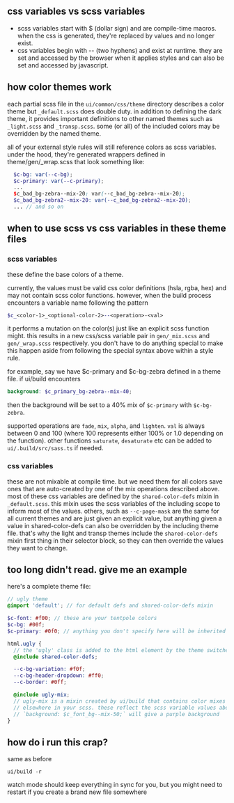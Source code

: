 ## css variables vs scss variables

- scss variables start with $ (dollar sign) and are compile-time macros. when the css is
  generated, they're replaced by values and no longer exist.
- css variables begin with -- (two hyphens) and exist at runtime. they are set and accessed by
  the browser when it applies styles and can also be set and accessed by javascript.

## how color themes work

each partial scss file in the `ui/common/css/theme` directory describes a color theme but
`_default.scss` does double duty. in addition to defining the dark theme, it provides
important definitions to other named themes such as `_light.scss` and `_transp.scss`.
some (or all) of the included colors may be overridden by the named theme.

all of your external style rules will still reference colors as scss variables. under the
hood, they're generated wrappers defined in theme/gen/\_wrap.scss that look something like:

```scss
  $c-bg: var(--c-bg);
  $c-primary: var(--c-primary);
  ...
  $c_bad_bg-zebra--mix-20: var(--c_bad_bg-zebra--mix-20);
  $c_bad_bg-zebra2--mix-20: var(--c_bad_bg-zebra2--mix-20);
  ... // and so on
```

## when to use scss vs css variables in these theme files

### scss variables

these define the base colors of a theme.

currently, the values must be valid css color definitions (hsla, rgba, hex) and may not
contain scss color functions. however, when the build process encounters a variable name
following the pattern

```scss
$c_<color-1>_<optional-color-2>--<operation>-<val>
```

it performs
a mutation on the color(s) just like an explicit scss function might. this results in a new
css/scss variable pair in `gen/_mix.scss` and `gen/_wrap.scss` respectively. you don't
have to do anything special to make this happen aside from following the special syntax
above within a style rule.

for example, say we have $c-primary and $c-bg-zebra defined in a theme file. if ui/build
encounters

```scss
background: $c_primary_bg-zebra--mix-40;
```

then the background will be set to
a 40% mix of `$c-primary` with `$c-bg-zebra`.

supported operations are `fade`, `mix`, `alpha`, and `lighten`. `val` is always between
0 and 100 (where 100 represents either 100% or 1.0 depending on the function). other
functions `saturate`, `desaturate` etc can be added to `ui/.build/src/sass.ts` if needed.

### css variables

these are not mixable at compile time. but we need them for all colors save ones that are
auto-created by one of the mix operations described above.
most of these css variables are defined by the `shared-color-defs` mixin in `_default.scss`.
this mixin uses the scss variables of the including scope to inform most of the values.
others, such as `--c-page-mask` are the same for all current themes and are just given
an explicit value, but anything given a value in shared-color-defs can also be
overridden by the including theme file. that's why the light and transp themes include
the `shared-color-defs` mixin first thing in their selector block, so they can then
override the values they want to change.

## too long didn't read. give me an example

here's a complete theme file:

```scss
// ugly theme
@import 'default'; // for default defs and shared-color-defs mixin

$c-font: #f00; // these are your tentpole colors
$c-bg: #00f;
$c-primary: #0f0; // anything you don't specify here will be inherited from default

html.ugly {
  // the 'ugly' class is added to the html element by the theme switcher
  @include shared-color-defs;

  --c-bg-variation: #f0f;
  --c-bg-header-dropdown: #ff0;
  --c-border: #0ff;

  @include ugly-mix;
  // ugly-mix is a mixin created by ui/build that contains color mixes specified
  // elsewhere in your scss. these reflect the scss variable values above, so
  // `background: $c_font_bg--mix-50;` will give a purple background
}
```

## how do i run this crap?

same as before

```
ui/build -r
```

watch mode should keep everything in sync for you, but you might need to restart if
you create a brand new file somewhere
